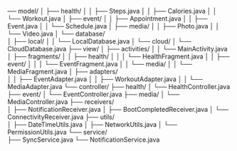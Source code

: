 ── model/
│   ├── health/
│   │   ├── Steps.java
│   │   ├── Calories.java
│   │   └── Workout.java
│   ├── event/
│   │   ├── Appointment.java
│   │   ├── Event.java
│   │   └── Schedule.java
│   ├── media/
│   │   ├── Photo.java
│   │   └── Video.java
│   └── database/           
│       ├── local/
│       │   └── LocalDatabase.java
│       └── cloud/
│           └── CloudDatabase.java
├── view/
│   ├── activities/
│   │   └── MainActivity.java
│   ├── fragments/
│   │   ├── health/
│   │   │   └── HealthFragment.java
│   │   ├── event/
│   │   │   └── EventFragment.java
│   │   └── media/
│   │       └── MediaFragment.java
│   ├── adapters/           
│   │   ├── EventAdapter.java
│   │   ├── WorkoutAdapter.java
│   │   └── MediaAdapter.java
└── controller/
    ├── health/
    │   └── HealthController.java
    ├── event/
    │   └── EventController.java
    ├── media/
    │   └── MediaController.java
    ├── receivers/         
    │   ├── NotificationReceiver.java
    │   ├── BootCompletedReceiver.java
    │   └── ConnectivityReceiver.java
    ├── utils/              
    │   ├── DateTimeUtils.java
    │   ├── NetworkUtils.java
    │   └── PermissionUtils.java
    └── service/            
        ├── SyncService.java
        └── NotificationService.java
